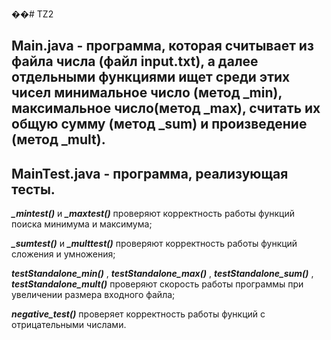 ��#   T Z 2 

## Main.java - программа, которая считывает из файла числа (файл input.txt), а далее отдельными функциями ищет среди этих чисел минимальное число (метод _min), максимальное число(метод _max), считать их общую сумму (метод _sum) и произведение (метод _mult).  

## MainTest.java - программа, реализующая тесты.  

***_mintest()*** и ***_maxtest()*** проверяют корректность работы функций поиска минимума и максимума;  


***_sumtest()*** и ***_multtest()*** проверяют корректность работы функций сложения и умножения;  


***testStandalone_min()*** , ***testStandalone_max()*** , ***testStandalone_sum()*** , ***testStandalone_mult()*** проверяют скорость работы программы при увеличении размера входного файла;  


***negative_test()*** проверяет корректность работы функций с отрицательными числами.
